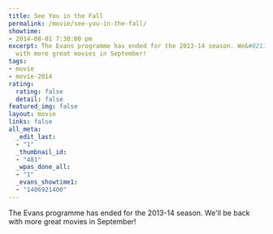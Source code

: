 ```yaml
---
title: See You in the Fall
permalink: /movie/see-you-in-the-fall/
showtime:
- 2014-08-01 7:30:00 pm
excerpt: The Evans programme has ended for the 2013-14 season. We&#8217;ll be back
  with more great movies in September!
tags:
- movie
- movie-2014
rating:
  rating: false
  detail: false
featured_img: false
layout: movie
links: false
all_meta:
  _edit_last:
  - "1"
  _thumbnail_id:
  - "481"
  _wpas_done_all:
  - "1"
  _evans_showtime1:
  - "1406921400"
---
```


The Evans programme has ended for the 2013-14 season. We'll be back with more great movies in September!